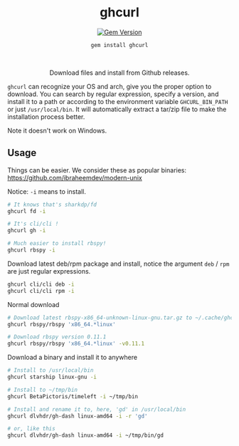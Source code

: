 <div align="center">

# ghcurl

[![Gem Version](https://badge.fury.io/rb/ghcurl.svg)](https://rubygems.org/gems/ghcurl) 

```bash
gem install ghcurl
```

<br>

Download files and install from Github releases.

</div>

`ghcurl` can recognize your OS and arch, give you the proper option to download. You can search by regular expression, specify a version, and install it to a path or according to the environment variable `GHCURL_BIN_PATH` or just `/usr/local/bin`. It will automatically extract a tar/zip file to make the installation process better.

Note it doesn't work on Windows.

## Usage

Things can be easier. We consider these as popular binaries:  https://github.com/ibraheemdev/modern-unix

Notice: `-i` means to install.

```bash
# It knows that's sharkdp/fd
ghcurl fd -i

# It's cli/cli !
ghcurl gh -i

# Much easier to install rbspy!
ghcurl rbspy -i
```

Download latest deb/rpm package and install, notice the argument `deb` / `rpm` are just regular expressions.
```bash
ghcurl cli/cli deb -i
ghcurl cli/cli rpm -i
```

Normal download
```bash
# Download latest rbspy-x86_64-unknown-linux-gnu.tar.gz to ~/.cache/ghcurl
ghcurl rbspy/rbspy 'x86_64.*linux'

# Download rbspy version 0.11.1 
ghcurl rbspy/rbspy 'x86_64.*linux' -v0.11.1
```

Download a binary and install it to anywhere
```bash
# Install to /usr/local/bin
ghcurl starship linux-gnu -i 

# Install to ~/tmp/bin
ghcurl BetaPictoris/timeleft -i ~/tmp/bin

# Install and rename it to, here, 'gd' in /usr/local/bin
ghcurl dlvhdr/gh-dash linux-amd64 -i -r 'gd'

# or, like this
ghcurl dlvhdr/gh-dash linux-amd64 -i ~/tmp/bin/gd
```

<br>
